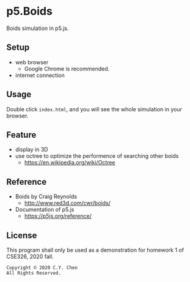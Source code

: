 # p5.Boids
Boids simulation in p5.js.

## Setup
+ web browser
  + Google Chrome is recommended.
+ internet connection

## Usage
Double click `index.html`, and you will see the whole simulation in your browser.

## Feature
+ display in 3D
+ use octree to optimize the performence of searching other boids
  + https://en.wikipedia.org/wiki/Octree

## Reference
+ Boids by Craig Reynolds
  + http://www.red3d.com/cwr/boids/
+ Documentation of p5.js
  + https://p5js.org/reference/

## License
This program shall only be used as a demonstration for homework 1 of CSE326, 2020 fall.

```
Copyright © 2020 C.Y. Chen
All Rights Reserved.
```
